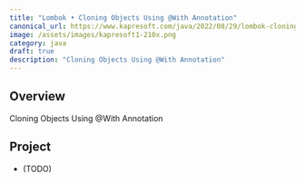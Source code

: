 ```yaml
---
title: "Lombok • Cloning Objects Using @With Annotation"
canonical_url: https://www.kapresoft.com/java/2022/08/29/lombok-cloning-objects-using-with.html
image: /assets/images/kapresoft1-210x.png
category: java
draft: true
description: "Cloning Objects Using @With Annotation"
---
```


## Overview

Cloning Objects Using @With Annotation

<!--excerpt-->

## Project

- (TODO)